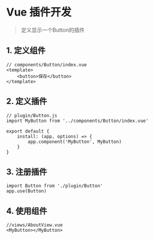 # Vue 插件开发
> 定义显示一个Button的插件

## 1. 定义组件

```
// components/Button/index.vue
<template>
    <button>保存</button>
</template>
```

## 2. 定义插件
```
// plugin/Button.js
import MyButton from '../components/Button/index.vue'

export default {
    install: (app, options) => {
        app.component('MyButton', MyButton)
    }
}
```

## 3. 注册插件
```
import Button from './plugin/Button'
app.use(Button)
```

## 4. 使用组件
```
//views/AboutView.vue
<MyButton></MyButton>
```
